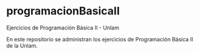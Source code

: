 # programacionBasicaII
Ejercicios de Programación Básica II - Unlam

En este repositorio se administran los ejercicios de Programación Básica II de la Unlam.
